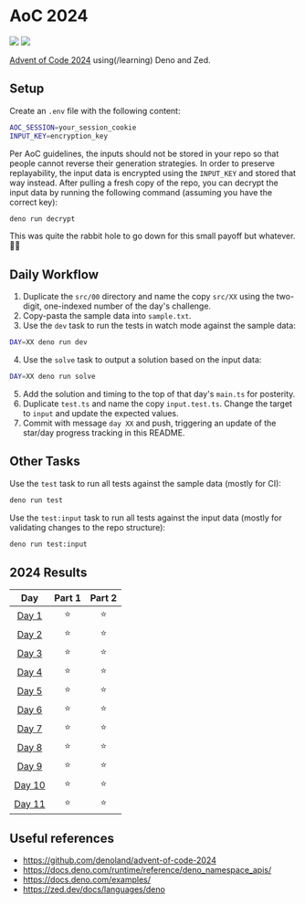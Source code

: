 # AoC 2024

[![](https://img.shields.io/badge/stars%20⭐-22-yellow)](#2024-results)
[![](https://img.shields.io/badge/days%20completed-11-red)](#2024-results)

[Advent of Code 2024](https://adventofcode.com/2024) using(/learning) Deno and Zed.

## Setup

Create an `.env` file with the following content:

```sh
AOC_SESSION=your_session_cookie
INPUT_KEY=encryption_key
```

Per AoC guidelines, the inputs should not be stored in your repo so that people cannot reverse their generation strategies.
In order to preserve replayability, the input data is encrypted using the `INPUT_KEY` and stored that way instead.
After pulling a fresh copy of the repo, you can decrypt the input data by running the following command (assuming you have the correct key):

```sh
deno run decrypt
```

This was quite the rabbit hole to go down for this small payoff but whatever. 🤷‍♀️

## Daily Workflow

1. Duplicate the `src/00` directory and name the copy `src/XX` using the two-digit, one-indexed number of the day's challenge.
2. Copy-pasta the sample data into `sample.txt`.
3. Use the `dev` task to run the tests in watch mode against the sample data:

```sh
DAY=XX deno run dev
```

4. Use the `solve` task to output a solution based on the input data:

```sh
DAY=XX deno run solve
```

5. Add the solution and timing to the top of that day's `main.ts` for posterity.
6. Duplicate `test.ts` and name the copy `input.test.ts`. Change the target to `input` and update the expected values.
7. Commit with message `day XX` and push, triggering an update of the star/day progress tracking in this README.

## Other Tasks

Use the `test` task to run all tests against the sample data (mostly for CI):

```sh
deno run test
```

Use the `test:input` task to run all tests against the input data (mostly for validating changes to the repo structure):

```sh
deno run test:input
```

<!--- advent_readme_stars table --->
## 2024 Results

| Day | Part 1 | Part 2 |
| :---: | :---: | :---: |
| [Day 1](https://adventofcode.com/2024/day/1) | ⭐ | ⭐ |
| [Day 2](https://adventofcode.com/2024/day/2) | ⭐ | ⭐ |
| [Day 3](https://adventofcode.com/2024/day/3) | ⭐ | ⭐ |
| [Day 4](https://adventofcode.com/2024/day/4) | ⭐ | ⭐ |
| [Day 5](https://adventofcode.com/2024/day/5) | ⭐ | ⭐ |
| [Day 6](https://adventofcode.com/2024/day/6) | ⭐ | ⭐ |
| [Day 7](https://adventofcode.com/2024/day/7) | ⭐ | ⭐ |
| [Day 8](https://adventofcode.com/2024/day/8) | ⭐ | ⭐ |
| [Day 9](https://adventofcode.com/2024/day/9) | ⭐ | ⭐ |
| [Day 10](https://adventofcode.com/2024/day/10) | ⭐ | ⭐ |
| [Day 11](https://adventofcode.com/2024/day/11) | ⭐ | ⭐ |
<!--- advent_readme_stars table --->

## Useful references

- https://github.com/denoland/advent-of-code-2024
- https://docs.deno.com/runtime/reference/deno_namespace_apis/
- https://docs.deno.com/examples/
- https://zed.dev/docs/languages/deno
